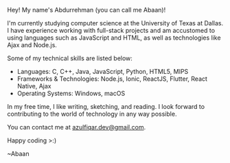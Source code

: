 Hey! My name's Abdurrehman (you can call me Abaan)!

I'm currently studying computer science at the University of Texas at Dallas. I have experience working with full-stack projects and am accustomed to using languages such as JavaScript and HTML, as well as technologies like Ajax and Node.js.

Some of my technical skills are listed below:
- Languages: C, C++, Java, JavaScript, Python, HTML5, MIPS
- Frameworks & Technologies: Node.js, Ionic, ReactJS, Flutter, React Native, Ajax
- Operating Systems: Windows, macOS

In my free time, I like writing, sketching, and reading. I look forward to contributing to the world of technology in any way possible.

You can contact me at azulfiqar.dev@gmail.com.

Happy coding >:)

~Abaan

